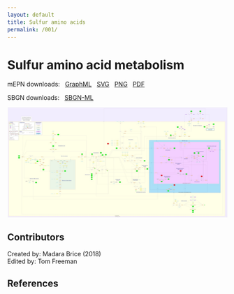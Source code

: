 ```yaml
---
layout: default
title: Sulfur amino acids
permalink: /001/
---
```


# Sulfur amino acid metabolism

mEPN downloads: &nbsp; 
[GraphML](../downloads/001_Sulfur_amino_acids/Sulfur_amino_acids.graphml) &nbsp; 
[SVG](../downloads/001_Sulfur_amino_acids/Sulfur_amino_acids.svg) &nbsp; 
[PNG](../downloads/001_Sulfur_amino_acids/Sulfur_amino_acids.png) &nbsp; 
[PDF](../downloads/001_Sulfur_amino_acids/Sulfur_amino_acids.pdf) &nbsp; 

SBGN downloads: &nbsp; 
[SBGN-ML](../downloads/001_Sulfur_amino_acids/Sulfur_amino_acids.sbgn) &nbsp; 

<a href="downloads/001_Sulfur_amino_acids/Sulfur_amino_acids.svg"><img src="downloads/001_Sulfur_amino_acids/Sulfur_amino_acids_XS.jpg"/></a>


## Contributors

Created by: Madara Brice (2018)  
Edited by: Tom Freeman  


## References





